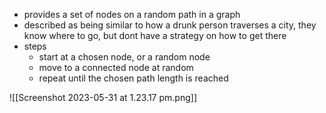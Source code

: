 - provides a set of nodes on a random path in a graph 
- described as being similar to how a drunk person traverses a city, they know where to go, but dont have a strategy on how to get there
- steps 
	- start at a chosen node, or a random node 
	- move to a connected node at random 
	- repeat until the chosen path length is reached 

![[Screenshot 2023-05-31 at 1.23.17 pm.png]]
